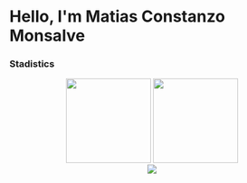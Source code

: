 <h1>Hello, I'm Matias Constanzo Monsalve</h1>



<h3>Stadistics</h3>

<div align="center">
  <span>
    <img height="150" src="https://github-readme-streak-stats.herokuapp.com/?user=MatiasEng&theme=react"/> 
    <img height="150" src="https://github-readme-stats.vercel.app/api?username=MatiasEng&theme=react&show_icons=true&include_all_commits=true"/>
  </span>
  <br> <!-- Force line break -->
  <span>
    <img src="https://github-readme-stats.vercel.app/api/top-langs?username=MatiasEng&show_icons=true&locale=en&layout=compact&theme=react"/>
  </span>
</div>

